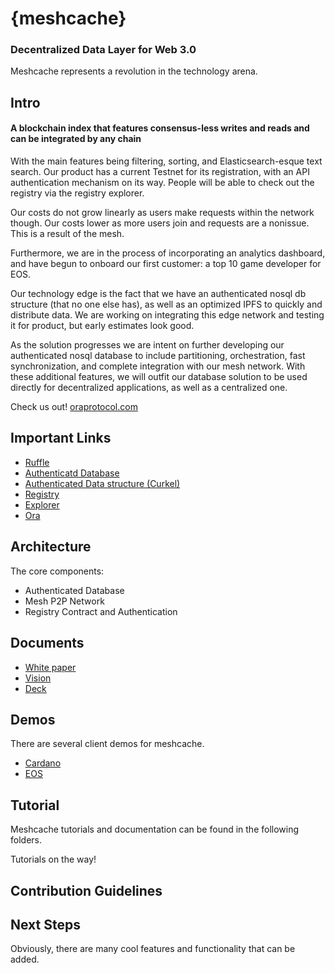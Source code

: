 # {meshcache}
### Decentralized Data Layer for Web 3.0


Meshcache represents a revolution in the technology arena. 

## Intro

#### A blockchain index that features consensus-less writes and reads and can be integrated by any chain

With the main features being filtering, sorting, and Elasticsearch-esque text search.
Our product has a current Testnet for its registration, with an API authentication mechanism on its way. People will be able to check out the registry via the registry explorer. 

Our costs do not grow linearly as users make requests within the network though. Our costs lower as more users join and requests are a nonissue. This is a result of the mesh.

Furthermore, we are in the process of incorporating an analytics dashboard, and have begun to onboard our first customer: a top 10 game developer for EOS.

Our technology edge is the fact that we have an authenticated nosql db structure (that no one else has), as well as an optimized IPFS to quickly and distribute data. We are working on integrating this edge network and testing it for product, but early estimates look good.

As the solution progresses we are intent on further developing our authenticated nosql database to include partitioning, orchestration, fast synchronization, and complete integration with our mesh network. With these additional features, we will outfit our database solution to be used directly for decentralized applications, as well as a centralized one.


Check us out!
[oraprotocol.com](https://www.oraprotocol.com/)

## Important Links

- [Ruffle](https://github.com/chasesmith95/meshcache/tree/master/authenticated%20data/ruffle)
- [Authenticatd Database](https://github.com/chasesmith95/meshcache/tree/master/authenticated%20data)
- [Authenticated Data structure (Curkel)](https://github.com/chasesmith95/meshcache/tree/master/authenticated%20data/curkel-db)
- [Registry](https://github.com/chasesmith95/meshcache/tree/master/registry)
- [Explorer](https://github.com/chasesmith95/meshcache/tree/master/meshcache-explorer)
- [Ora](https://github.com/chasesmith95/ora/blob/master/demo/README.md)
  
## Architecture 

The core components:

- Authenticated Database 
- Mesh P2P Network 
- Registry Contract and Authentication


## Documents
- [White paper]()
- [Vision]()
- [Deck]()

## Demos
There are several client demos for meshcache. 
  - [Cardano](https://github.com/chasesmith95/meshcache/tree/master/examples)
  - [EOS](https://github.com/chasesmith95/meshcache/tree/master/examples)

## Tutorial
Meshcache tutorials and documentation can be found in the following folders. 

Tutorials on the way!

## Contribution Guidelines

## Next Steps
Obviously, there are many cool features and functionality that can be added.




